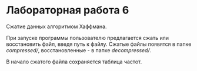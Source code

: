 # Лабораторная работа 6

Сжатие данных алгоритмом Хаффмана.

При запуске программы пользователю предлагается сжать или восстановить файл, введя путь к файлу.
Сжатые файлы появятся в папке *compressed/*, восстановленные - в папке *decompressed/*.

В начало сжатого файла сохраняется таблица частот.
